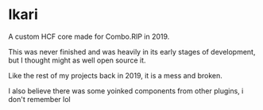 # Ikari
A custom HCF core made for Combo.RIP in 2019.

This was never finished and was heavily in its early stages of development, but I thought might as well open source it.

Like the rest of my projects back in 2019, it is a mess and broken.

I also believe there was some yoinked components from other plugins, i don't remember lol
